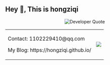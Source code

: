 ## Hey 👋, This is hongziqi


<p align="center">
    <img src="https://readme-typing-svg.demolab.com?font=Fira+Code&duration=1000&pause=2000&color=C2FFC7&center=true&vCenter=true&random=false&width=800&lines=I+am+a+slow+walker;but+I+never+walk+backward.++-+Abraham+Lincoln" alt="Developer Quote"/>
</p>

<table align="center">
  <tr>
    <td>
    <p>Contact: 1102229410@qq.com </p>
    <p>My Blog: https://hongziqi.github.io/</p>
    </td>
    <td><img src="https://github-readme-stats.vercel.app/api?username=hongziqi&show_icons=true&theme=tokyonight&line_height=27" style="height: auto;"></td>
<!--     <td><img src="https://github-readme-stats.vercel.app/api/top-langs/?username=hongziqi&theme=radical" style="height: auto;"></td> -->
  </tr>
</table>
